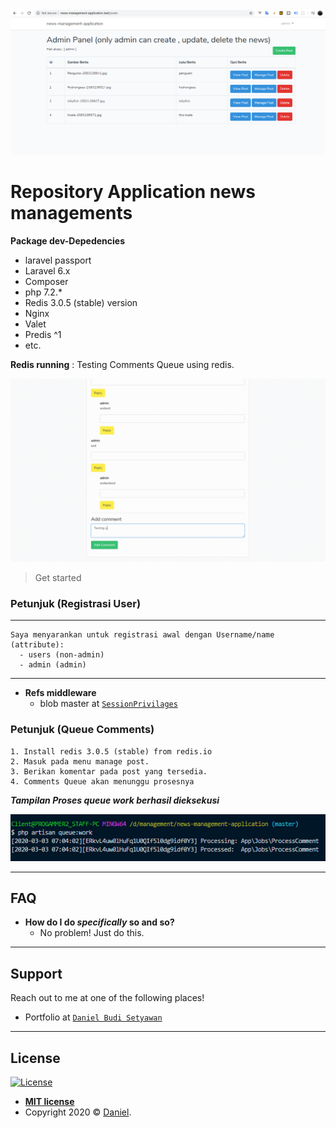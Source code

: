 <img src="public/img-apps/projects.png" title="FVCproductions" alt="FVCproductions">



# Repository Application news managements


**Package dev-Depedencies**

- laravel passport
- Laravel 6.x
- Composer
- php 7.2.*
- Redis 3.0.5 (stable) version
- Nginx
- Valet
- Predis ^1
- etc.

**Redis running** : Testing Comments Queue using redis.

![news apps](public/img-apps/vKGPbbhUIw.gif)

> Get started 

### Petunjuk (Registrasi User)
---
    Saya menyarankan untuk registrasi awal dengan Username/name (attribute):
      - users (non-admin)
      - admin (admin)
---
- **Refs middleware**
    - blob master at <a href="https://github.com/DBSetyawan/news-management-application/blob/master/app/Http/Middleware/SessionPrivilages.php" target="_blank">`SessionPrivilages`</a>

### Petunjuk (Queue Comments)

    1. Install redis 3.0.5 (stable) from redis.io
    2. Masuk pada menu manage post.
    3. Berikan komentar pada post yang tersedia. 
    4. Comments Queue akan menunggu prosesnya 

***Tampilan Proses queue work berhasil dieksekusi***

[![FVCproductions](public/img-apps/queue-work.png)]() 

---
 
## FAQ

- **How do I do *specifically* so and so?**
    - No problem! Just do this.

---

## Support

Reach out to me at one of the following places!

- Portfolio at <a href="https://dbsetyawan.github.io/portfolio" target="_blank">`Daniel Budi Setyawan`</a>
---

## License

[![License](https://img.shields.io/:license-mit-blue.svg?style=flat-square)](http://badges.mit-license.org)

- **[MIT license](http://opensource.org/licenses/mit-license.php)**
- Copyright 2020 © <a href="https://dbsetyawan.github.io/portfolio" target="_blank">Daniel</a>.